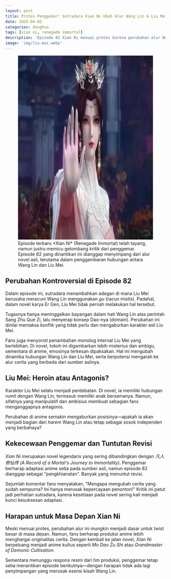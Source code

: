 ```yaml
---
layout: post
title: Protes Penggemar! Sutradara Xian Ni Ubah Alur Wang Lin & Liu Mei di Episode 82
date: 2025-04-02
categories: donghua
tags: [xian ni, renegade immortal]
description: 'Episode 82 Xian Ni menuai protes karena perubahan alur Wang Lin & Liu Mei. Simak kontroversi dan respons penggemar di sini!'
image: 'img/liu-mei.webp'
---
```

<figure>
<img height="576" src="/img/liu-mei.webp" alt="Liu Mei Renegade Immortal" width="1024"/>
Episode terbaru *Xian Ni* (Renegade Immortal) telah tayang, namun justru memicu gelombang kritik dari penggemar. Episode 82 yang dinantikan ini dianggap menyimpang dari alur novel asli, terutama dalam penggambaran hubungan antara Wang Lin dan Liu Mei.  
</figure>

## Perubahan Kontroversial di Episode 82 
Dalam episode ini, sutradara menambahkan adegan di mana Liu Mei berusaha meracuni Wang Lin menggunakan *gu* (racun mistis). Padahal, dalam novel karya Er Gen, Liu Mei tidak pernah melakukan hal tersebut. 

Tugasnya hanya meninggalkan bayangan dalam hati Wang Lin atas perintah Sang Zhu Que Zi, lalu menyerap konsep Dao-nya (domain). Perubahan ini dinilai memaksa konflik yang tidak perlu dan mengaburkan karakter asli Liu Mei.  

Fans juga menyoroti penambahan monolog internal Liu Mei yang berlebihan. Di novel, tokoh ini digambarkan lebih misterius dan ambigu, sementara di anime, emosinya terkesan dipaksakan. Hal ini mengubah dinamika hubungan Wang Lin dan Liu Mei, serta berpotensi mengarah ke alur cerita yang berbeda dari sumber aslinya.  

## Liu Mei: Heroin atau Antagonis? 
Karakter Liu Mei selalu menjadi perdebatan. Di novel, ia memiliki hubungan rumit dengan Wang Lin, termasuk memiliki anak bersamanya. Namun, sifatnya yang manipulatif dan ambisius membuat sebagian fans menganggapnya antagonis. 

Perubahan di anime semakin mengaburkan posisinya—apakah ia akan menjadi bagian dari *harem* Wang Lin atau tetap sebagai sosok independen yang berbahaya?  

## Kekecewaan Penggemar dan Tuntutan Revisi 
*Xian Ni* merupakan novel legendaris yang sering dibandingkan dengan *凡人修仙传 (A Record of a Mortal's Journey to Immortality)*. Penggemar berharap adaptasi anime setia pada sumber asli, namun episode 82 dianggap sebagai "pengkhianatan". Banyak yang menuntut revisi.  

Sejumlah komentar fans menyatakan, "Mengapa mengubah cerita yang sudah sempurna? Ini hanya merusak kepercayaan penonton!" Kritik ini patut jadi perhatian sutradara, karena kesetiaan pada novel sering kali menjadi kunci kesuksesan adaptasi.  

## Harapan untuk Masa Depan Xian Ni 
Meski menuai protes, perubahan alur ini mungkin menjadi dasar untuk twist besar di masa depan. Namun, fans berharap produksi anime lebih menghargai originalitas cerita. Dengan kembali ke jalan novel, *Xian Ni* berpeluang menjadi anime kultus seperti *Mo Dao Zu Shi* atau *Grandmaster of Demonic Cultivation*.  

Sementara menunggu respons resmi dari tim produksi, penggemar tetap setia menantikan episode berikutnya—dengan harapan tidak ada lagi penyimpangan yang merusak esensi kisah Wang Lin.  